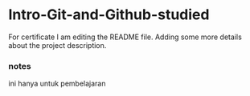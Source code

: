 # Intro-Git-and-Github-studied
For certificate
I am editing the README file. Adding some more details about the project description.

### notes

ini hanya untuk pembelajaran 
